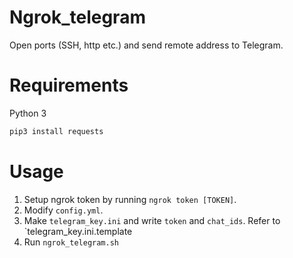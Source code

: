 # Ngrok_telegram

Open ports (SSH, http etc.) and send remote address to Telegram.

# Requirements

Python 3

```bash
pip3 install requests
```

# Usage
1. Setup ngrok token by running `ngrok token [TOKEN]`.
2. Modify `config.yml`.
3. Make `telegram_key.ini` and write `token` and `chat_ids`. Refer to `telegram_key.ini.template
4. Run `ngrok_telegram.sh`
